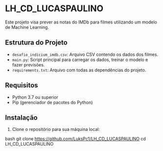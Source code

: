 # LH_CD_LUCASPAULINO
Este projeto visa prever as notas do IMDb para filmes utilizando um modelo de Machine Learning.
## Estrutura do Projeto

- `desafio_indicium_imdb.csv`: Arquivo CSV contendo os dados dos filmes.
- `main.py`: Script principal para carregar os dados, treinar o modelo e fazer previsões.
- `requirements.txt`: Arquivo com todas as dependências do projeto.

## Requisitos

- Python 3.7 ou superior
- Pip (gerenciador de pacotes do Python)

## Instalação

1. Clone o repositório para sua máquina local:

bash
git clone  https://github.com/LuksPc1/LH_CD_LUCASPAULINO 
cd LH_CD_LUCASPAULINO 
